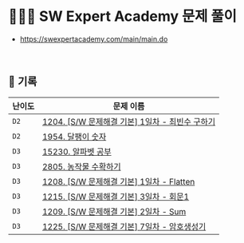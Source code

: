 #  👩🏻‍💻 SW Expert Academy 문제 풀이
- https://swexpertacademy.com/main/main.do

<br>

## 📁 기록
| 난이도 | 문제 이름 |
|-------|---------|
|```D2```|[1204. [S/W 문제해결 기본] 1일차 - 최빈수 구하기](https://github.com/1eejisoo/SWEA/tree/main/D2/%5BSWEA%5D%201204.%20%5BS:W%20%EB%AC%B8%EC%A0%9C%ED%95%B4%EA%B2%B0%20%EA%B8%B0%EB%B3%B8%5D%201%EC%9D%BC%EC%B0%A8%20-%20%EC%B5%9C%EB%B9%88%EC%88%98%20%EA%B5%AC%ED%95%98%EA%B8%B0)|
|```D2```|[1954. 달팽이 숫자](https://github.com/1eejisoo/SWEA/tree/main/D2/%5BSWEA%5D%201954.%20%EB%8B%AC%ED%8C%BD%EC%9D%B4%20%EC%88%AB%EC%9E%90)|
|```D3```|[15230. 알파벳 공부](https://github.com/1eejisoo/SWEA/tree/main/D3/15230.%20%EC%95%8C%ED%8C%8C%EB%B2%B3%20%EA%B3%B5%EB%B6%80)|
|```D3```|[2805. 농작물 수확하기](https://github.com/1eejisoo/SWEA/tree/main/D3/2805.%20%EB%86%8D%EC%9E%91%EB%AC%BC%20%EC%88%98%ED%99%95%ED%95%98%EA%B8%B0)|
|```D3```|[1208. [S/W 문제해결 기본] 1일차 - Flatten](https://github.com/1eejisoo/SWEA/tree/main/D3/1208.%20%5BS:W%20%EB%AC%B8%EC%A0%9C%ED%95%B4%EA%B2%B0%20%EA%B8%B0%EB%B3%B8%5D%201%EC%9D%BC%EC%B0%A8%20-%20Flatten)|
|```D3```|[1215. [S/W 문제해결 기본] 3일차 - 회문1](https://github.com/1eejisoo/SWEA/tree/main/D3/1215.%20%5BS:W%20%EB%AC%B8%EC%A0%9C%ED%95%B4%EA%B2%B0%20%EA%B8%B0%EB%B3%B8%5D%203%EC%9D%BC%EC%B0%A8%20-%20%ED%9A%8C%EB%AC%B81)|
|```D3```|[1209. [S/W 문제해결 기본] 2일차 - Sum](https://github.com/1eejisoo/SWEA/tree/main/D3/1209.%20%5BS:W%20%EB%AC%B8%EC%A0%9C%ED%95%B4%EA%B2%B0%20%EA%B8%B0%EB%B3%B8%5D%202%EC%9D%BC%EC%B0%A8%20-%20Sum)|
|```D3```|[1225. [S/W 문제해결 기본] 7일차 - 암호생성기](https://github.com/1eejisoo/SWEA/tree/main/D3/1225.%20%5BS:W%20%EB%AC%B8%EC%A0%9C%ED%95%B4%EA%B2%B0%20%EA%B8%B0%EB%B3%B8%5D%207%EC%9D%BC%EC%B0%A8%20-%20%EC%95%94%ED%98%B8%EC%83%9D%EC%84%B1%EA%B8%B0)|
